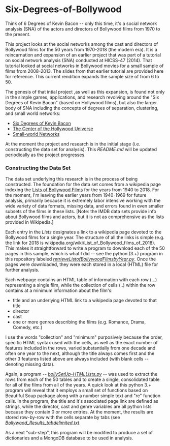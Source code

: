 # Six-Degrees-of-Bollywood
Think of 6 Degrees of Kevin Bacon -- only this time, it's a social network analysis (SNA) of the actors and directors of Bollywood films from 1970 to the present.

This project looks at the social networks among the cast and directors of Bollywood films for the 50 years from 1970-2018 (the modern era).  It is a reincarnation and expansion of an earlier project that was part of a tutorial on social network analysis (SNA) conducted at HICSS-47 (2014). That tutorial looked at social networks in Bollywood movies for a small sample of films from 2008-2013. The slides from that earlier tutorial are provided here for reference. This current rendition expands the sample size of from 6 to 50.

The genesis of that intial project ,as well as this expansion, is found not only in the simple games, applications, and research revolving around the "Six Degrees of Kevin Bacon" (based on Hollywood films), but also the larger body of SNA including the concepts of degrees of separation, clustering, and small world networks:

<ul>
<li><a href="https://en.wikipedia.org/wiki/Six_Degrees_of_Kevin_Bacon">Six Degrees of Kevin Bacon</a>
<li><a href="https://oracleofbacon.org/center.php">The Center of the Hollywood Universe</a>
<li><a href="https://en.wikipedia.org/wiki/Small-world_network">Small-world Networks</a>
</ul>

At the moment the project and research is in the initial stage (i.e. constructing the data set for analysis). This <i>README.md</i> will be updated periodically as the project progresses.

<h3>Constructing the Data Set</h3>

The data set underlying this research is in the process of being constructed.  The foundation for the data set comes from a wikipedia page indexing the <a href="https://en.wikipedia.org/wiki/Lists_of_Bollywood_films">Lists of Bollywood Films</a> for the years from 1940 to 2018. For the moment, I'm leaving the earlier years from 1940-1969 for future analysis, primarily because it is extremely labor intensive working with the wide variety of data formats, missing data, and errors found in even smaller subsets of the films in these lists. \[Note: the IMDB data sets provide info about Bollywood films and actors, but it is not as comprehensive as the lists provided in Wikipedia.]

Each entry in the <i>Lists</i> designates a link to a wikipedia page devoted to the Bollywood films for a single year. The structure of all the links is simple (e.g. the link for 2018 is wikipedia.org/wiki/List_of_Bollywood_films_of_2018). This makes it straightforward to write a program to download each of the 50 pages in this sample, which is what I did -- see the python (3.+) program in this repository labeled <a href='https://github.com/daveking63/Six-Degrees-of-Bollywood/blob/master/retrieveListofBollywoodFilmsbyYear.py'><i>retrieveListofBollywoodFilmsbyYear.py</i></a>. Once the pages were downloaded, they were each stored in a local (HTML) file for further analysis.

Each webpage contains an HTML table of information with each row (<tr>...</tr>) representing a single film, while the collection of  cells (<td>..</td>) within the row contains at a minimum information about the film's:

<ul>
<li> title and an underlying HTML link to a wikipedia page devoted to that title
<li> director
<li> cast
<li> one or more genres describing the films (e.g. Romance, Drama, Comedy, etc.)
</ul>

I use the words "collection" and "minimum" purposively because the order, specific HTML syntax used with the cells, as well as the exact number of features included in the rows, varied substantially from one decade and often one year to the next, although the title always comes first and the other 3 features listed above are always included (with blank cells -- <td></td> denoting missing data).

Again, a program -- <a href='https://github.com/daveking63/Six-Degrees-of-Bollywood/blob/master/bollySetUp-HTMLLists.py'><i>bollySetUp-HTMLLists.py</i></a> -- was used to extract the rows from each of the 50 tables and to create a single, consolidated table for all of the films from all of the years. A quick look at this python 3.+ program will reveal that it employs a small set of functions based on Beautiful Soup package along with a number simple text and "re" function calls. In the program, the title and it's associated page link are defined as strings, while the director, cast and genre variables are all python lists because they contain 0 or more entries.  At the moment, the results are stored row-by-row with the cells separate by tabs (see <a href='https://github.com/daveking63/Six-Degrees-of-Bollywood/blob/master/Bollywood_results_tabdelimited.txt'><i>Bollywood_Results_tabdelimited.txt</i></a>.

As a next "sub-step", this program will be modified to produce a set of dictionaries and a MongoDB database to be used in analysis.
